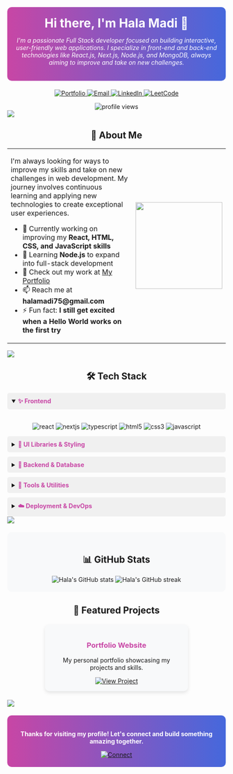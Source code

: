 <div align="center">
  <!-- Custom styled header with background -->
  <div style="background: linear-gradient(to right, #c846a5, #4568dc); padding: 20px; border-radius: 10px; margin-bottom: 20px;">
    <h1 style="color: white; margin: 0;">Hi there, I'm Hala Madi 👋</h1>
    <p style="color: white; font-style: italic;">I'm a passionate Full Stack developer focused on building interactive, user-friendly web applications. I specialize in front-end and back-end technologies like React.js, Next.js, Node.js, and MongoDB, always aiming to improve and take on new challenges.</p>
  </div>
  
  <!-- Contact badges with hover effect -->
  <p>
    <a href="https://portfolio-iota-pink-12.vercel.app/" target="_blank">
      <img src="https://img.shields.io/badge/Portfolio-FF69B4?style=for-the-badge&logo=vercel&logoColor=white" alt="Portfolio" />
    </a>
    <a href="mailto:halamadi75@gmail.com">
      <img src="https://img.shields.io/badge/Email-D14836?style=for-the-badge&logo=gmail&logoColor=white" alt="Email" />
    </a>
    <a href="https://www.linkedin.com/in/hala-madi-a3964b239/" target="_blank">
      <img src="https://img.shields.io/badge/LinkedIn-0077B5?style=for-the-badge&logo=linkedin&logoColor=white" alt="LinkedIn" />
    </a>
    <a href="https://leetcode.com/u/hala_madi/" target="_blank">
      <img src="https://img.shields.io/badge/LeetCode-FFA116?style=for-the-badge&logo=leetcode&logoColor=white" alt="LeetCode" />
    </a>
  </p>
  
  <img src="https://komarev.com/ghpvc/?username=halamadi&label=Profile%20views&color=c846a5&style=flat-square" alt="profile views" />
</div>

<!-- Decorative divider -->
<img src="https://user-images.githubusercontent.com/73097560/115834477-dbab4500-a447-11eb-908a-139a6edaec5c.gif">

<!-- About section with custom styling -->
<h2 align="center">💼 About Me</h2>

<table>
  <tr>
    <td width="70%">
      <p>I'm always looking for ways to improve my skills and take on new challenges in web development. My journey involves continuous learning and applying new technologies to create exceptional user experiences.</p>
      <ul>
        <li>🔭 Currently working on improving my <b>React, HTML, CSS, and JavaScript skills</b></li>
        <li>🌱 Learning <b>Node.js</b> to expand into full-stack development</li>
        <li>👀 Check out my work at <a href="https://portfolio-iota-pink-12.vercel.app/">My Portfolio</a></li>
        <li>📫 Reach me at <b>halamadi75@gmail.com</b></li>
        <li>⚡ Fun fact: <b>I still get excited when a Hello World works on the first try</b></li>
      </ul>
    </td>
    <td width="30%" align="center">
      <img src="https://media.giphy.com/media/L1R1tvI9svkIWwpVYr/giphy.gif" width="200"/>
    </td>
  </tr>
</table>

<!-- Decorative divider -->
<img src="https://user-images.githubusercontent.com/73097560/115834477-dbab4500-a447-11eb-908a-139a6edaec5c.gif">

<!-- Tech stack with styled headers -->
<h2 align="center">🛠️ Tech Stack</h2>

<details open>
<summary style="background-color: #f0f0f0; padding: 10px; border-radius: 5px; cursor: pointer; font-weight: bold;">
  <span style="color: #c846a5;">✨ Frontend</span>
</summary>
<br>
<p align="center">
  <img src="https://img.shields.io/badge/React-20232A?style=for-the-badge&logo=react&logoColor=61DAFB" alt="react" />
  <img src="https://img.shields.io/badge/Next.js-000000?style=for-the-badge&logo=nextdotjs&logoColor=white" alt="nextjs" />
  <img src="https://img.shields.io/badge/TypeScript-007ACC?style=for-the-badge&logo=typescript&logoColor=white" alt="typescript" />
  <img src="https://img.shields.io/badge/HTML5-E34F26?style=for-the-badge&logo=html5&logoColor=white" alt="html5" />
  <img src="https://img.shields.io/badge/CSS3-1572B6?style=for-the-badge&logo=css3&logoColor=white" alt="css3" />
  <img src="https://img.shields.io/badge/JavaScript-323330?style=for-the-badge&logo=javascript&logoColor=F7DF1E" alt="javascript" />
</p>
</details>

<details >
<summary style="background-color: #f0f0f0; padding: 10px; border-radius: 5px; cursor: pointer; font-weight: bold; margin-top: 10px;">
  <span style="color: #c846a5;">🎨 UI Libraries & Styling</span>
</summary>
<br>
<p align="center">
  <img src="https://img.shields.io/badge/Tailwind_CSS-38B2AC?style=for-the-badge&logo=tailwind-css&logoColor=white" alt="Tailwind css" />
  <img src="https://img.shields.io/badge/shadcn%2Fui-000000?style=for-the-badge&logo=shadcnui&logoColor=white" alt="shadcn" />
  <img src="https://img.shields.io/badge/Material--UI-007FFF?style=for-the-badge&logo=mui&logoColor=white" alt="MUI" />
  <img src="https://img.shields.io/badge/Ant%20Design-1890FF?style=for-the-badge&logo=antdesign&logoColor=white" alt="Ant Design" />
  <img src="https://img.shields.io/badge/styled--components-DB7093?style=for-the-badge&logo=styled-components&logoColor=white" alt="Styled component" />
  <img src="https://img.shields.io/badge/Sass-CC6699?style=for-the-badge&logo=sass&logoColor=white" alt="Sass" />
  <img src="https://img.shields.io/badge/Recharts-22B5BF?style=for-the-badge&logo=react&logoColor=white" alt="Recharts" />
</p>
</details>

<details >
<summary style="background-color: #f0f0f0; padding: 10px; border-radius: 5px; cursor: pointer; font-weight: bold; margin-top: 10px;">
  <span style="color: #c846a5;">🔧 Backend & Database</span>
</summary>
<br>
<p align="center">
  <img src="https://img.shields.io/badge/Node.js-339933?style=for-the-badge&logo=nodedotjs&logoColor=white" alt="nodejs" />
  <img src="https://img.shields.io/badge/Express.js-000000?style=for-the-badge&logo=express&logoColor=white" alt="express" />
  <img src="https://img.shields.io/badge/MongoDB-4EA94B?style=for-the-badge&logo=mongodb&logoColor=white" alt="mongodb" />
  <img src="https://img.shields.io/badge/MySQL-005C84?style=for-the-badge&logo=mysql&logoColor=white" alt="mysql" />
  <img src="https://img.shields.io/badge/SQLite-003B57?style=for-the-badge&logo=sqlite&logoColor=white" alt="sqlite" />
  <img src="https://img.shields.io/badge/Firebase-ffca28?style=for-the-badge&logo=firebase&logoColor=black" alt="firebase" />
  <img src="https://img.shields.io/badge/Nodemailer-22B573?style=for-the-badge&logo=nodemailer&logoColor=white" alt="nodemailer" />
</p>
</details>

<details >
<summary style="background-color: #f0f0f0; padding: 10px; border-radius: 5px; cursor: pointer; font-weight: bold; margin-top: 10px;">
  <span style="color: #c846a5;">🔌 Tools & Utilities</span>
</summary>
<br>
<p align="center">
  <img src="https://img.shields.io/badge/Prisma-3982CE?style=for-the-badge&logo=Prisma&logoColor=white" alt="Prisma" />
  <img src="https://img.shields.io/badge/Axios-671ddf?style=for-the-badge&logo=axios&logoColor=white" alt="axios" />
  <img src="https://img.shields.io/badge/JWT-000000?style=for-the-badge&logo=JSON%20web%20tokens&logoColor=white" alt="JWT" />
  <img src="https://img.shields.io/badge/Zod-000000?style=for-the-badge&logo=zod&logoColor=3068B7" alt="Zod" />
  <img src="https://img.shields.io/badge/Sequelize-52B0E7?style=for-the-badge&logo=Sequelize&logoColor=white" alt="sequelize" />
  <img src="https://img.shields.io/badge/Postman-FF6C37?style=for-the-badge&logo=Postman&logoColor=white" alt="Postman" />
  <img src="https://img.shields.io/badge/Cloudinary-3448C5?style=for-the-badge&logo=cloudinary&logoColor=white" alt="Cloudinary" />
</p>
</details>

<details >
<summary style="background-color: #f0f0f0; padding: 10px; border-radius: 5px; cursor: pointer; font-weight: bold; margin-top: 10px;">
  <span style="color: #c846a5;">☁️ Deployment & DevOps</span>
</summary>
<br>
<p align="center">
  <img src="https://img.shields.io/badge/Vercel-000000?style=for-the-badge&logo=vercel&logoColor=white" alt="vercel" />
  <img src="https://img.shields.io/badge/Render-46E3B7?style=for-the-badge&logo=render&logoColor=white" alt="render" />
  <img src="https://img.shields.io/badge/GitHub%20Pages-222222?style=for-the-badge&logo=github%20pages&logoColor=white" alt="GitHub Pages" />
  <img src="https://img.shields.io/badge/GIT-E44C30?style=for-the-badge&logo=git&logoColor=white" alt="GIT" />
  <img src="https://img.shields.io/badge/Jira-0052CC?style=for-the-badge&logo=Jira&logoColor=white" alt="Jira" />
</p>
</details>

<!-- Decorative divider -->
<img src="https://user-images.githubusercontent.com/73097560/115834477-dbab4500-a447-11eb-908a-139a6edaec5c.gif">

<!-- Stats section with background -->
<div style="background-color: #f8f9fa; padding: 20px; border-radius: 10px; margin: 20px 0;">
  <h2 align="center">📊 GitHub Stats</h2>

  <div align="center">
    <img src="https://github-readme-stats.vercel.app/api?username=halamadi&show_icons=true&theme=radical" alt="Hala's GitHub stats" />
    <img src="https://github-readme-streak-stats.herokuapp.com/?user=halamadi&theme=radical" alt="Hala's GitHub streak" />
  </div>
</div>

<!-- Featured projects with cards -->
<h2 align="center">🌟 Featured Projects</h2>

<div align="center" style="display: flex; justify-content: center; flex-wrap: wrap; gap: 20px; margin: 20px 0;">
  <!-- Project Card 1 -->
  <div style="background-color: #f8f9fa; border-radius: 10px; padding: 15px; width: 300px; box-shadow: 0 4px 8px rgba(0,0,0,0.1);">
    <h3 style="color: #c846a5;">Portfolio Website</h3>
    <p>My personal portfolio showcasing my projects and skills.</p>
    <a href="https://portfolio-iota-pink-12.vercel.app/">
      <img src="https://img.shields.io/badge/View_Project-FF69B4?style=for-the-badge&logo=vercel&logoColor=white" alt="View Project" />
    </a>
  </div>
   
</div>

<!-- Decorative divider -->
<img src="https://user-images.githubusercontent.com/73097560/115834477-dbab4500-a447-11eb-908a-139a6edaec5c.gif">

<!-- Footer with custom styling -->
<div align="center" style="background: linear-gradient(to right, #c846a5, #4568dc); padding: 20px; border-radius: 10px; margin-top: 20px;">
  <p style="color: white; font-weight: bold;">Thanks for visiting my profile! Let's connect and build something amazing together.</p>
  
  <a href="https://www.linkedin.com/in/hala-madi-a3964b239/">
    <img src="https://img.shields.io/badge/Let's_Connect-0077B5?style=for-the-badge&logo=linkedin&logoColor=white" alt="Connect" />
  </a>
</div>



